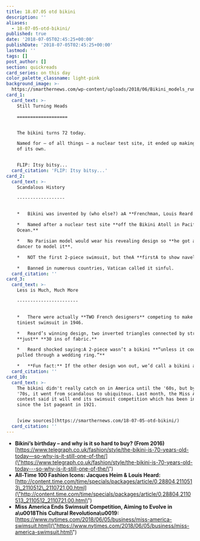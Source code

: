 ```yaml
---
title: 18.07.05 otd bikini
description: ''
aliases:
  - 18-07-05-otd-bikini/
published: true
date: '2018-07-05T02:45:25+00:00'
publishDate: '2018-07-05T02:45:25+00:00'
lastmod: ''
tags: []
post_author: []
section: quickreads
card_series: on this day
color_palette_classname: light-pink
background_image: >-
  https://smarthernews.com/wp-content/uploads/2018/06/Bikini_models_running_on_the_beach-_Pensacola_Florida.jpg
card_1:
  card_text: >-
    Still Turning Heads

    ===================


    The bikini turns 72 today.  

    Named for – of all things – a nuclear test site, it ended up making a bang
    of its own.


    FLIP: Itsy bitsy...
  card_citation: 'FLIP: Itsy bitsy...'
card_2:
  card_text: >-
    Scandalous History

    ------------------


    *   Bikini was invented by (who else?) aA **Frenchman, Louis Reard.**

    *   Named after a nuclear test site **off the Bikini Atoll in Pacific
    Ocean.**

    *   No Parisian model would wear his revealing design so **he got a nude
    dancer to model it**.

    *   NOT the first 2-piece swimsuit, but theA **firstA to show navel.**

    *   Banned in numerous countries, Vatican called it sinful.
  card_citation: ''
card_3:
  card_text: >-
    Less is Much, Much More

    -----------------------


    *   There were actually **TWO French designers** competing to make the
    tiniest swimsuit in 1946.

    *   Reard’s winning design, two inverted triangles connected by string, used
    **just** **30 ins of fabric.**

    *   Reard shocked saying:A 2-piece wasn’t a bikini **“unless it could be
    pulled through a wedding ring.”**

    *   **Fun fact:** If the other design won out, we’d call a bikini an “atom.”
  card_citation: ''
card_10:
  card_text: >-
    The bikini didn't really catch on in America until the '60s, but by the
    '70s, it went from scandalous to ubiquitous. Last month, the Miss America
    contest said it will end its swimsuit competition which has been included
    since the 1st pageant in 1921.


    [view sources](https://smarthernews.com/18-07-05-otd-bikini/)
  card_citation: ''
---
```

*   **Bikini’s birthday – and why is it so hard to buy? (From 2016)**  
    [https://www.telegraph.co.uk/fashion/style/the-bikini-is-70-years-old-today—so-why-is-it-still-one-of-the/](\"https://www.telegraph.co.uk/fashion/style/the-bikini-is-70-years-old-today---so-why-is-it-still-one-of-the/\")
*   **All-Time 100 Fashion Icons: Jacques Heim & Louis Heard:**  
    [http://content.time.com/time/specials/packages/article/0,28804,2110513\_2110512\_2110721,00.html](\"http://content.time.com/time/specials/packages/article/0,28804,2110513_2110512_2110721,00.html\")
*   **Miss America Ends Swimsuit Competition, Aiming to Evolve in a\\u0018This Cultural Revolutiona\\u0019:**  
    [https://www.nytimes.com/2018/06/05/business/miss-america-swimsuit.html](\"https://www.nytimes.com/2018/06/05/business/miss-america-swimsuit.html\")